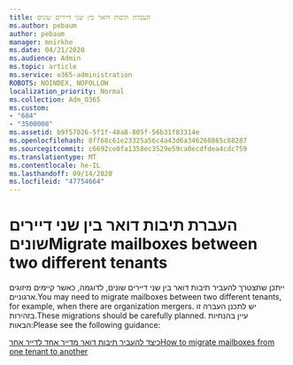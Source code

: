 ```yaml
---
title: העברת תיבות דואר בין שני דיירים שונים
ms.author: pebaum
author: pebaum
manager: mnirkhe
ms.date: 04/21/2020
ms.audience: Admin
ms.topic: article
ms.service: o365-administration
ROBOTS: NOINDEX, NOFOLLOW
localization_priority: Normal
ms.collection: Adm_O365
ms.custom:
- "684"
- "3500008"
ms.assetid: b9f57026-5f1f-48a8-805f-56b31f83314e
ms.openlocfilehash: 8ff68c61e23325a56c4a43d6a346268865c88287
ms.sourcegitcommit: c6692ce0fa1358ec3529e59ca0ecdfdea4cdc759
ms.translationtype: MT
ms.contentlocale: he-IL
ms.lasthandoff: 09/14/2020
ms.locfileid: "47754664"
---
```

# <a name="migrate-mailboxes-between-two-different-tenants"></a><span data-ttu-id="cf850-102">העברת תיבות דואר בין שני דיירים שונים</span><span class="sxs-lookup"><span data-stu-id="cf850-102">Migrate mailboxes between two different tenants</span></span>

<span data-ttu-id="cf850-103">ייתכן שתצטרך להעביר תיבות דואר בין שני דיירים שונים, לדוגמה, כאשר קיימים מיזוגים ארגוניים.</span><span class="sxs-lookup"><span data-stu-id="cf850-103">You may need to migrate mailboxes between two different tenants, for example, when there are organization mergers.</span></span> <span data-ttu-id="cf850-104">יש לתכנן העברה זו בזהירות.</span><span class="sxs-lookup"><span data-stu-id="cf850-104">These migrations should be carefully planned.</span></span> <span data-ttu-id="cf850-105">עיין בהנחיות הבאות:</span><span class="sxs-lookup"><span data-stu-id="cf850-105">Please see the following guidance:</span></span>
  
[<span data-ttu-id="cf850-106">כיצד להעביר תיבות דואר מדייר אחד לדייר אחר</span><span class="sxs-lookup"><span data-stu-id="cf850-106">How to migrate mailboxes from one tenant to another</span></span>](https://docs.microsoft.com/Exchange/mailbox-migration/migrate-mailboxes-across-tenants)
  